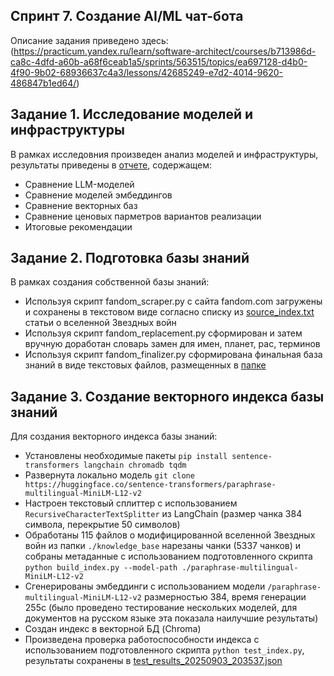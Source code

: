 ## Спринт 7. Создание AI/ML чат-бота
Описание задания приведено здесь: (https://practicum.yandex.ru/learn/software-architect/courses/b713986d-ca8c-4dfd-a60b-a68f6ceab1a5/sprints/563515/topics/ea697128-d4b0-4f90-9b02-68936637c4a3/lessons/42685249-e7d2-4014-9620-486847b1ed64/)

## Задание 1. Исследование моделей и инфраструктуры

В рамках исследовния произведен анализ моделей и инфраструктуры, результаты приведены в [отчете](https://github.com/alexeit-315/yandex-practicum-7-rag/tree/rag/Task1/Выбор_технологий_реализации_RAG-бота.md), содержащем:
- Сравнение LLM-моделей
- Сравнение моделей эмбеддингов
- Сравнение векторных баз
- Сравнение ценовых парметров вариантов реализации
- Итоговые рекомендации

## Задание 2. Подготовка базы знаний

В рамках создания собственной базы знаний:
- Используя скрипт fandom_scraper.py с сайта fandom.com загружены и сохранены в текстовом виде согласно списку из [source_index.txt](https://github.com/alexeit-315/yandex-practicum-7-rag/tree/rag/Task2/source_index.txt) статьи о вселенной Звездных войн
- Используя скрипт fandom_replacement.py сформирован и затем вручную доработан словарь замен для имен, планет, рас, терминов
- Используя скрипт fandom_finalizer.py сформирована финальная база знаний в виде текстовых файлов, размещенных в [папке](https://github.com/alexeit-315/yandex-practicum-7-rag/tree/rag/Task2/knowledge_base)

## Задание 3. Создание векторного индекса базы знаний

Для создания векторного индекса базы знаний:
- Установлены необходимые пакеты ```pip install sentence-transformers langchain chromadb tqdm```
- Развернута локально модель ```git clone https://huggingface.co/sentence-transformers/paraphrase-multilingual-MiniLM-L12-v2```
- Настроен текстовый сплиттер с использованием ```RecursiveCharacterTextSplitter``` из LangChain (размер чанка 384 символа, перекрытие 50 символов)
- Обработаны 115 файлов о модифицированной вселенной Звездных войн из папки ```./knowledge_base``` нарезаны чанки (5337 чанков) и собраны метаданные с использованием подготовленного скрипта ```python build_index.py --model-path ./paraphrase-multilingual-MiniLM-L12-v2```
- Сгенерированы эмбеддинги с использованием модели ```/paraphrase-multilingual-MiniLM-L12-v2``` размерностью 384, время генерации 255с (было проведено тестирование нескольких моделей, для документов на русском языке эта показала наилучшие результаты)
- Создан индекс в векторной БД (Chroma)
- Произведена проверка работоспособности индекса с использованием подготовленного скрипта ```python test_index.py```, результаты сохранены в [test_results_20250903_203537.json](https://github.com/alexeit-315/yandex-practicum-7-rag/tree/rag/Task3/test_results_20250903_203537.json)